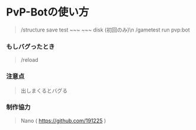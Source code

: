 # PvP-Botの使い方
> /structure save test ~~~ ~~~ disk (初回のみ)\n
> /gametest run pvp:bot
### もしバグったとき
> /reload
### 注意点
> 出しまくるとバグる
### 制作協力
> Nano ( https://github.com/191225 )
